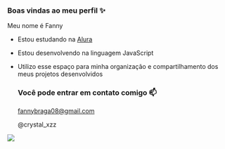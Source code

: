 ### Boas vindas ao meu perfil ✨

Meu nome é Fanny

- Estou estudando na [Alura](https://www.alura.com.br)
- Estou desenvolvendo na linguagem JavaScript
- Utilizo esse espaço para minha organização e compartilhamento dos meus projetos desenvolvidos

  ### Você pode entrar em contato comigo 📫

  fannybraga08@gmail.com
  
  @crystal_xzz

![]( https://media.tenor.com/CjvFjsmR5U0AAAAi/spongebob-heart.gif)
 
